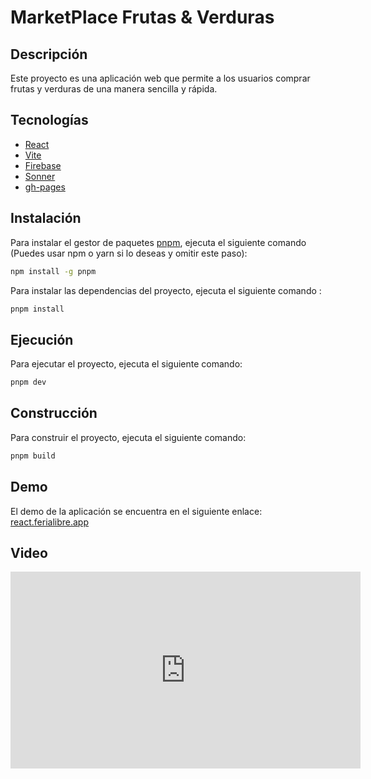 # MarketPlace Frutas & Verduras
## Descripción
Este proyecto es una aplicación web que permite a los usuarios comprar frutas y verduras de una manera sencilla y rápida.
## Tecnologías
- [React](https://es.reactjs.org/)
- [Vite](https://vitejs.dev/)
- [Firebase](https://firebase.google.com/)
- [Sonner](https://www.npmjs.com/package/sonner)
- [gh-pages](https://www.npmjs.com/package/gh-pages)

## Instalación

Para instalar el gestor de paquetes [pnpm](https://pnpm.io/), ejecuta el siguiente comando 
(Puedes usar npm o yarn si lo deseas y omitir este paso):
```bash
npm install -g pnpm
```


Para instalar las dependencias del proyecto, ejecuta el siguiente comando :
```bash
pnpm install
```
## Ejecución
Para ejecutar el proyecto, ejecuta el siguiente comando:
```bash
pnpm dev
```

## Construcción
Para construir el proyecto, ejecuta el siguiente comando:
```bash
pnpm build
```

## Demo
El demo de la aplicación se encuentra en el siguiente enlace:
 [react.ferialibre.app](https://react.ferialibre.app/)
  
## Video
<iframe width="560" height="315" src="https://www.youtube.com/watch?v=TO-_3tck2tg" frameborder="0" allowfullscreen></iframe>


